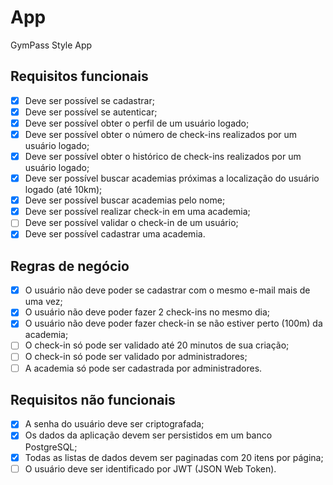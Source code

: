 # App

GymPass Style App

## Requisitos funcionais

- [x] Deve ser possível se cadastrar;
- [x] Deve ser possível se autenticar;
- [x] Deve ser possível obter o perfil de um usuário logado;
- [x] Deve ser possível obter o número de check-ins realizados por um usuário logado;
- [x] Deve ser possível obter o histórico de check-ins realizados por um usuário logado;
- [x] Deve ser possível buscar academias próximas a localização do usuário logado (até 10km);
- [x] Deve ser possível buscar academias pelo nome;
- [x] Deve ser possível realizar check-in em uma academia;
- [ ] Deve ser possível validar o check-in de um usuário;
- [x] Deve ser possível cadastrar uma academia.

## Regras de negócio

- [x] O usuário não deve poder se cadastrar com o mesmo e-mail mais de uma vez;
- [x] O usuário não deve poder fazer 2 check-ins no mesmo dia;
- [x] O usuário não deve poder fazer check-in se não estiver perto (100m) da academia;
- [ ] O check-in só pode ser validado até 20 minutos de sua criação;
- [ ] O check-in só pode ser validado por administradores;
- [ ] A academia só pode ser cadastrada por administradores.

## Requisitos não funcionais

- [x] A senha do usuário deve ser criptografada;
- [x] Os dados da aplicação devem ser persistidos em um banco PostgreSQL;
- [x] Todas as listas de dados devem ser paginadas com 20 itens por página;
- [ ] O usuário deve ser identificado por JWT (JSON Web Token).
